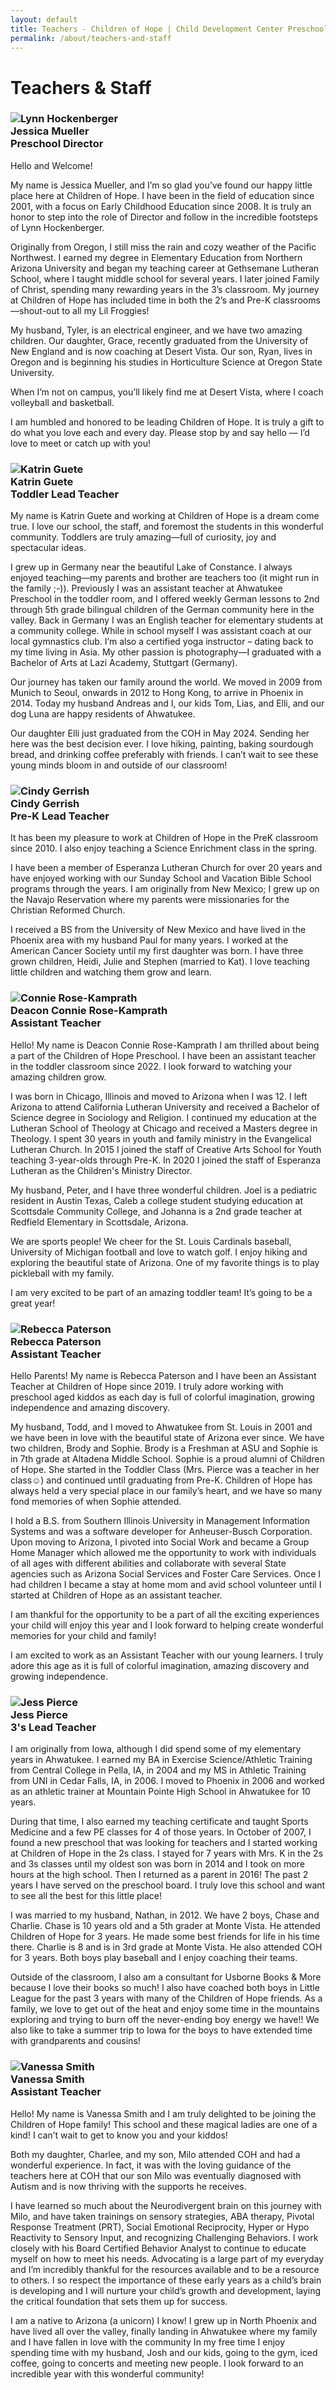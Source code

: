 ```yaml
---
layout: default
title: Teachers - Children of Hope | Child Development Center Preschool
permalink: /about/teachers-and-staff
---
```


Teachers & Staff
===


<h3 class="ui header">
  <img src="{{ site.baseurl }}/assets/images/teachers/jessica_mueller.jpg"
    alt="Lynn Hockenberger" class="ui tiny circular image" />
  <div class="content">
    Jessica Mueller
    <div class="sub header">Preschool Director</div>
  </div>
</h3>

<div class="ui hidden divider"></div>

<p>Hello and Welcome!</p>

<p>
  My name is Jessica Mueller, and I’m so glad you’ve found our happy little place here at Children of Hope. I have been in the field of education since 2001, with a focus on Early Childhood Education since 2008. It is truly an honor to step into the role of Director and follow in the incredible footsteps of Lynn Hockenberger.
</p>

<p>
  Originally from Oregon, I still miss the rain and cozy weather of the Pacific Northwest. I earned my degree in Elementary Education from Northern Arizona University and began my teaching career at Gethsemane Lutheran School, where I taught middle school for several years. I later joined Family of Christ, spending many rewarding years in the 3’s classroom. My journey at Children of Hope has included time in both the 2’s and Pre-K classrooms—shout-out to all my Lil Froggies!
</p>

<p>
  My husband, Tyler, is an electrical engineer, and we have two amazing children. Our daughter, Grace, recently graduated from the University of New England and is now coaching at Desert Vista. Our son, Ryan, lives in Oregon and is beginning his studies in Horticulture Science at Oregon State University.
</p>

<p>
  When I’m not on campus, you’ll likely find me at Desert Vista, where I coach volleyball and basketball.
</p>

<p>
  I am humbled and honored to be leading Children of Hope. It is truly a gift to do what you love each and every day. Please stop by and say hello &mdash; I’d love to meet or catch up with you!
</p>

<div class="ui section divider"></div>

<h3 class="ui header">
  <img src="{{ site.baseurl }}/assets/images/teachers/katrin_guete.jpg"
    alt="Katrin Guete" class="ui tiny circular image" />
  <div class="content">
    Katrin Guete
    <div class="sub header">Toddler Lead Teacher</div>
  </div>
</h3>

<div class="ui hidden divider"></div>

<p>
  My name is Katrin Guete and working at Children of Hope is a dream come true. I love our school, the staff, and foremost the students in this wonderful community. Toddlers are truly amazing—full of curiosity, joy and spectacular ideas.
</p>

<p>
  I grew up in Germany near the beautiful Lake of Constance. I always enjoyed teaching—my parents and brother are teachers too (it might run in the family ;-)). Previously I was an assistant teacher at Ahwatukee Preschool in the toddler room, and I offered weekly German lessons to 2nd through 5th grade bilingual children of the German community here in the valley. Back in Germany I was an English teacher for elementary students at a community college. While in school myself I was assistant coach at our local gymnastics club. I’m also a certified yoga instructor – dating back to my time living in Asia. My other passion is photography—I graduated with a Bachelor of Arts at Lazi Academy, Stuttgart (Germany).
</p>

<p>
  Our journey has taken our family around the world. We moved in 2009 from Munich to Seoul, onwards in 2012 to Hong Kong, to arrive in Phoenix in 2014. Today my husband Andreas and I, our kids Tom, Lias, and Elli, and our dog Luna are happy residents of Ahwatukee.
</p>

<p>
  Our daughter Elli just graduated from the COH in May 2024. Sending her here was the best decision ever. I love hiking, painting, baking sourdough bread, and drinking coffee preferably with friends. I can’t wait to see these young minds bloom in and outside of our classroom!
</p>

<div class="ui section divider"></div>

<h3 class="ui header">
  <img src="{{ site.baseurl }}/assets/images/teachers/cindy_gerrish.webp"
    alt="Cindy Gerrish" class="ui tiny circular image" />
  <div class="content">
    Cindy Gerrish
    <div class="sub header">Pre-K Lead Teacher</div>
  </div>
</h3>

<div class="ui hidden divider"></div>

<p>
  It has been my pleasure to work at Children of Hope in the PreK classroom since 2010.
  I also enjoy teaching a Science Enrichment class in the spring.
</p>

<p>
  I have been a member of Esperanza Lutheran Church for over 20 years and have enjoyed working
  with our Sunday School and Vacation Bible School programs through the years. I am originally from
  New Mexico; I grew up on the Navajo Reservation where my parents were missionaries for the
  Christian Reformed Church.
</p>

<p>
  I received a BS from the University of New Mexico and have lived in the Phoenix area with my husband Paul for many years. I worked at the American Cancer Society until my first daughter was born. I have three grown children, Heidi, Julie and Stephen (married to Kat). I love teaching little children and watching them grow and learn.
</p>

<div class="ui section divider"></div>

<h3 class="ui header">
  <img src="{{ site.baseurl }}/assets/images/teachers/connie_rose-kamprath.jpg"
    alt="Connie Rose-Kamprath" class="ui tiny circular image" />
  <div class="content">
    Deacon Connie Rose-Kamprath
    <div class="sub header">Assistant Teacher</div>
  </div>
</h3>

<div class="ui hidden divider"></div>

<p>
  Hello! My name is Deacon Connie Rose-Kamprath I am thrilled about being a part of the Children of Hope Preschool. I have been an assistant teacher in the toddler classroom since 2022. I look forward to watching your amazing children grow.
</p>

<p>
  I was born in Chicago, Illinois and moved to Arizona when I was 12. I left Arizona to attend California Lutheran University and received a Bachelor of Science degree in Sociology and Religion. I continued my education at the Lutheran School of Theology at Chicago and received a Masters degree in Theology. I spent 30 years in youth and family ministry in the Evangelical Lutheran Church. In 2015 I joined the staff of Creative Arts School for Youth teaching 3-year-olds through Pre-K. In 2020 I joined the staff of Esperanza Lutheran as the Children's Ministry Director.
</p>

<p>
  My husband, Peter, and I have three wonderful children. Joel is a pediatric resident in Austin Texas, Caleb a college student studying education at Scottsdale Community College, and Johanna is a 2nd grade teacher at Redfield Elementary in Scottsdale, Arizona.
</p>

<p>
  We are sports people! We cheer for the St. Louis Cardinals baseball, University of Michigan football and love to watch golf. I enjoy hiking and exploring the beautiful state of Arizona. One of my favorite things is to play pickleball with my family.
</p>

<p>
  I am very excited to be part of an amazing toddler team! It’s going to be a great year!
</p>

<div class="ui section divider"></div>

<h3 class="ui header">
  <img src="{{ site.baseurl }}/assets/images/teachers/rebecca_paterson.jpg"
    alt="Rebecca Paterson" class="ui tiny circular image" />
  <div class="content">
    Rebecca Paterson
    <div class="sub header">Assistant Teacher</div>
  </div>
</h3>

<div class="ui hidden divider"></div>
<p>
  Hello Parents! My name is Rebecca Paterson and I have been an Assistant Teacher at Children of Hope since 2019. I truly adore working with preschool aged kiddos as each day is full of colorful imagination, growing independence and amazing discovery.
</p>
<p>
  My husband, Todd, and I moved to Ahwatukee from St. Louis in 2001 and we have been in love with the beautiful state of Arizona ever since. We have two children, Brody and Sophie. Brody is a Freshman at ASU and Sophie is in 7th grade at Altadena Middle School. Sophie is a proud alumni of Children of Hope. She started in the Toddler Class (Mrs. Pierce was a teacher in her class☺) and continued until graduating from Pre-K. Children of Hope has always held a very special place in our family’s heart, and we have so many fond memories of when Sophie attended.
</p>
<p>
  I hold a B.S. from Southern Illinois University in Management Information Systems and was a software developer for Anheuser-Busch Corporation. Upon moving to Arizona, I pivoted into Social Work and became a Group Home Manager which allowed me the opportunity to work with individuals of all ages with different abilities and collaborate with several State agencies such as Arizona Social Services and Foster Care Services. Once I had children I became a stay at home mom and avid school volunteer until I started at Children of Hope as an assistant teacher.
</p>
<p>
  I am thankful for the opportunity to be a part of all the exciting experiences your child will enjoy this year and I look forward to helping create wonderful memories for your child and family!
</p>
<p>
  I am excited to work as an Assistant Teacher with our young learners. I truly adore this age as it is full of colorful imagination, amazing discovery and growing independence.
</p>


<div class="ui section divider"></div>

<h3 class="ui header">
  <img src="{{ site.baseurl }}/assets/images/teachers/jess_pierce.webp"
    alt="Jess Pierce" class="ui tiny circular image" />
  <div class="content">
    Jess Pierce
    <div class="sub header">3's Lead Teacher</div>
  </div>
</h3>

<div class="ui hidden divider"></div>

<p>
  I am originally from Iowa, although I did spend some of my elementary years in Ahwatukee. I
  earned my BA in Exercise Science/Athletic Training from Central College in Pella, IA, in 2004
  and my MS in Athletic Training from UNI in Cedar Falls, IA, in 2006. I moved to Phoenix in 2006
  and worked as an athletic trainer at Mountain Pointe High School in Ahwatukee for 10 years.
</p>
<p>
  During that time, I also earned my teaching certificate and taught Sports Medicine and a few PE
  classes for 4 of those years. In October of 2007, I found a new preschool that was looking for
  teachers and I started working at Children of Hope in the 2s class. I stayed for 7 years with
  Mrs. K in the 2s and 3s classes until my oldest son was born in 2014 and I took on more hours
  at the high school. Then I returned as a parent in 2016! The past 2 years I have served on the
  preschool board. I truly love this school and want to see all the best for this little place!
</p>
<p>
  I was married to my husband, Nathan, in 2012. We have 2 boys, Chase and Charlie. Chase is 10 years old and a 5th grader at Monte Vista. He attended Children of Hope for 3 years. He made some best friends for life in his time there. Charlie is 8 and is in 3rd grade at Monte Vista. He also attended COH for 3 years. Both boys play baseball and I enjoy coaching their teams.
</p>
<p>
  Outside of the classroom, I also am a consultant for Usborne Books & More because I love their
  books so much! I also have coached both boys in Little League for the past 3 years with many of
  the Children of Hope friends. As a family, we love to get out of the heat and enjoy some time in
  the mountains exploring and trying to burn off the never-ending boy energy we have!! We also like
  to take a summer trip to Iowa for the boys to have extended time with grandparents and cousins!
</p>

<div class="ui section divider"></div>

<h3 class="ui header">
  <img src="{{ site.baseurl }}/assets/images/teachers/vanessa_smith.jpg"
    alt="Vanessa Smith" class="ui tiny circular image" />
  <div class="content">
    Vanessa Smith
    <div class="sub header">Assistant Teacher</div>
  </div>
</h3>

<div class="ui hidden divider"></div>

<p>
  Hello! My name is Vanessa Smith and I am truly delighted to be joining the Children of Hope family! This school and these magical ladies are one of a kind! I can’t wait to get to know you and your kiddos!
</p>

<p>
  Both my daughter, Charlee, and my son, Milo attended COH and had a wonderful experience. In fact, it was with the loving guidance of the teachers here at COH that our son Milo was eventually diagnosed with Autism and is now thriving with the supports he receives.
</p>

<p>
  I have learned so much about the Neurodivergent brain on this journey with Milo, and have taken trainings on sensory strategies, ABA therapy, Pivotal Response Treatment (PRT), Social Emotional Reciprocity, Hyper or Hypo Reactivity to Sensory Input, and recognizing Challenging Behaviors. I work closely with his Board Certified Behavior Analyst to continue to educate myself on how to meet his needs. Advocating is a large part of my everyday and I’m incredibly thankful for the resources available and to be a resource to others. I so respect the importance of these early years as a child’s brain is developing and I will nurture your child’s growth and development, laying the critical foundation that sets them up for success.
</p>

<p>
  I am a native to Arizona (a unicorn) I know! I grew up in North Phoenix and have lived all over the valley, finally landing in Ahwatukee where my family and I have fallen in love with the community In my free time I enjoy spending time with my husband, Josh and our kids, going to the gym, iced coffee, going to concerts and meeting new people. I look forward to an incredible year with this wonderful community!
</p>
